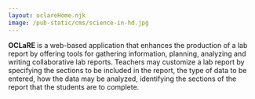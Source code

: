 ```yaml
---
layout: oclareHome.njk
image: /pub-static/cms/science-in-hd.jpg
---
```

**OCLaRE** is a web-based application that enhances the production of a lab report by offering tools for gathering information, planning, analyzing and writing collaborative lab reports. Teachers may customize a lab report by specifying the sections to be included in the report, the type of data to be entered, how the data may be analyzed, identifying the sections of the report that the students are to complete.
